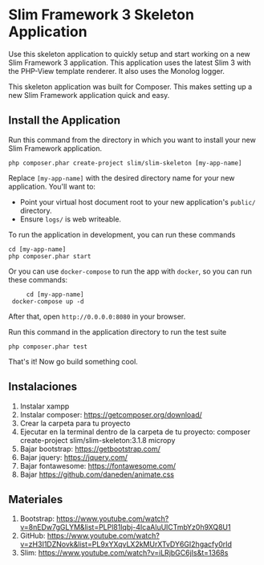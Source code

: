 # Slim Framework 3 Skeleton Application

Use this skeleton application to quickly setup and start working on a new Slim Framework 3 application. This application uses the latest Slim 3 with the PHP-View template renderer. It also uses the Monolog logger.

This skeleton application was built for Composer. This makes setting up a new Slim Framework application quick and easy.

## Install the Application

Run this command from the directory in which you want to install your new Slim Framework application.

    php composer.phar create-project slim/slim-skeleton [my-app-name]

Replace `[my-app-name]` with the desired directory name for your new application. You'll want to:

* Point your virtual host document root to your new application's `public/` directory.
* Ensure `logs/` is web writeable.

To run the application in development, you can run these commands 

	cd [my-app-name]
	php composer.phar start
	
Or you can use `docker-compose` to run the app with `docker`, so you can run these commands:

         cd [my-app-name]
	 docker-compose up -d
After that, open `http://0.0.0.0:8080` in your browser.

Run this command in the application directory to run the test suite

	php composer.phar test

That's it! Now go build something cool.

## Instalaciones
1. Instalar xampp
2. Instalar composer: https://getcomposer.org/download/
3. Crear la carpeta para tu proyecto
4. Ejecutar en la terminal dentro de la carpeta de tu proyecto: composer create-project slim/slim-skeleton:3.1.8 micropy
5. Bajar bootstrap: https://getbootstrap.com/
6. Bajar jquery: https://jquery.com/
7. Bajar fontawesome: https://fontawesome.com/
8. Bajar https://github.com/daneden/animate.css

## Materiales
1. Bootstrap: https://www.youtube.com/watch?v=8nEDw7gGLYM&list=PLPl81lqbj-4IcaAluUlCTmbYz0h9XQ8U1
2. GitHub: https://www.youtube.com/watch?v=zH3I1DZNovk&list=PL9xYXqvLX2kMUrXTvDY6GI2hgacfy0rId
3. Slim: https://www.youtube.com/watch?v=iLRjbGC6jIs&t=1368s